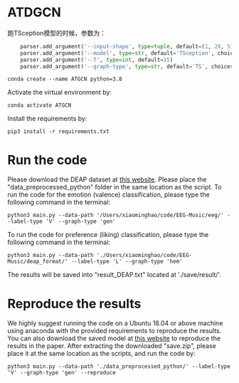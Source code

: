 # ATDGCN

跑TSception模型的时候，参数为：
```python
    parser.add_argument('--input-shape', type=tuple, default=(1, 28, 512))
    parser.add_argument('--model', type=str, default='TSception', choices=['LGGNet', 'ATDCGN', 'EEGNet', 'DeepConvNet', 'ShallowConvNet', 'EEGTCNet', 'MBEEG_SENet', 'EEGNetClassifier', 'TSception'])
    parser.add_argument('--T', type=int, default=15)
    parser.add_argument('--graph-type', type=str, default='TS', choices=['fro', 'gen', 'hem', 'BL', 'TS'])
```

```shell
conda create --name ATGCN python=3.8
```

Activate the virtual environment by:

```shell
conda activate ATGCN
```

Install the requirements by:

```shell
pip3 install -r requirements.txt
```

# Run the code
Please download the DEAP dataset at [this website](http://www.eecs.qmul.ac.uk/mmv/datasets/deap/). Please place the "data_preprocessed_python" folder in the same location as the script. To run the code for the emotion (valence) classification, please type the following command in the terminal:

```shell
python3 main.py --data-path '/Users/xiaominghao/code/EEG-Music/eeg/' --label-type 'V' --graph-type 'gen'
```

To run the code for preference (liking) classification, please type the following command in the terminal:

```shell
python3 main.py --data-path './Users/xiaominghao/code/EEG-Music/deap_format/' --label-type 'L' --graph-type 'hem'
```

The results will be saved into "result_DEAP.txt" located at './save/result/'. 

# Reproduce the results
We highly suggest running the code on a Ubuntu 18.04 or above machine using anaconda with the provided requirements to reproduce the results. 
You can also download the saved model at [this website](https://drive.google.com/file/d/12lIbX6ti7cDCv3mVDY7TTd4QIc2cNEYE/view?usp=sharing) to reproduce the results in the paper. After extracting the downloaded "save.zip", please place it at the same location as the scripts, and run the code by:

```shell
python3 main.py --data-path './data_preprocessed_python/' --label-type 'V' --graph-type 'gen' --reproduce
```
